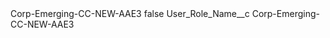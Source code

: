 <?xml version="1.0" encoding="UTF-8"?>
<CustomMetadata xmlns="http://soap.sforce.com/2006/04/metadata" xmlns:xsi="http://www.w3.org/2001/XMLSchema-instance" xmlns:xsd="http://www.w3.org/2001/XMLSchema">
    <label>Corp-Emerging-CC-NEW-AAE3</label>
    <protected>false</protected>
    <values>
        <field>User_Role_Name__c</field>
        <value xsi:type="xsd:string">Corp-Emerging-CC-NEW-AAE3</value>
    </values>
</CustomMetadata>
